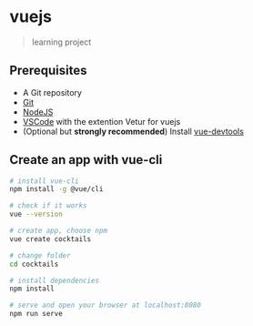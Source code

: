 # vuejs

> learning project

## Prerequisites

- A Git repository
- [Git](https://git-scm.com/downloads)
- [NodeJS](https://nodejs.org/en/download/) 
- [VSCode](https://code.visualstudio.com/download) with the extention Vetur for vuejs
- (Optional but **strongly recommended**) Install [vue-devtools](https://github.com/vuejs/vue-devtools)

## Create an app with vue-cli

```bash
# install vue-cli
npm install -g @vue/cli

# check if it works
vue --version

# create app, choose npm
vue create cocktails

# change folder
cd cocktails

# install dependencies
npm install

# serve and open your browser at localhost:8080 
npm run serve
```
